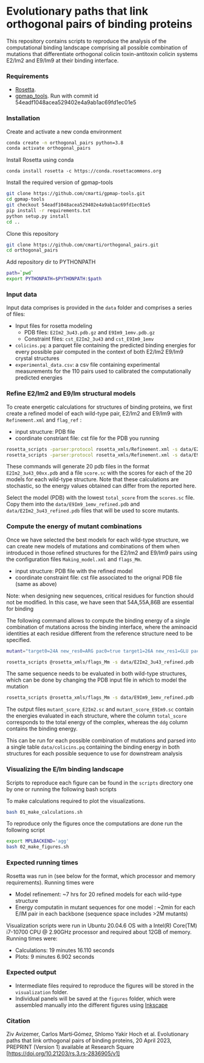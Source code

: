 # Evolutionary paths that link orthogonal pairs of binding proteins

This repository contains scripts to reproduce the analysis of the computational binding landscape comprising all possible combination of mutations that differentiate orthogonal colicin toxin-antitoxin colicin systems E2/Im2 and E9/Im9 at their binding interface.

### Requirements

- [Rosetta](https://github.com/RosettaCommons/rosetta). 
- [gpmap_tools](https://github.com/cmarti/gpmap-tools). Run with commit id 54eadf1048acea529402e4a9ab1ac69fd1ec01e5

### Installation

Create and activate a new conda environment

```bash
conda create -n orthogonal_pairs python=3.8
conda activate orthogonal_pairs
```

Install Rosetta using conda
```
conda install rosetta -c https://conda.rosettacommons.org 
```

Install the required version of gpmap-tools
```bash
git clone https://github.com/cmarti/gpmap-tools.git
cd gpmap-tools
git checkout 54eadf1048acea529402e4a9ab1ac69fd1ec01e5
pip install -r requirements.txt
python setup.py install
cd ..
```

Clone this repository
```bash
git clone https://github.com/cmarti/orthogonal_pairs.git
cd orthogonal_pairs
```

Add repository dir to PYTHONPATH
```bash
path=`pwd`
export PYTHONPATH=$PYTHONPATH:$path
```

### Input data

Input data comprises is provided in the `data` folder and comprises a series of files:

- Input files for rosetta modeling
	- PDB files: `E2Im2_3u43.pdb.gz` and `E9Im9_1emv.pdb.gz`
	- Constraint files: `cst_E2Im2_3u43` and `cst_E9Im9_1emv`
- `colicins.pq`: a parquet file containing the predicted binding energies for every possible pair computed in the context of both E2/Im2 E9/Im9 crystal structures
- `experimental_data.csv`: a csv file containing experimental measurements for the 110 pairs used to calibrated the computationally predicted energies

### Refine E2/Im2 and E9/Im structural models

To create energetic calculations for structures of binding proteins, we first create a refined model of each wild-type pair, E2/Im2 and E9/Im9 with `Refinement.xml` and `flag_ref` :

- input structure: PDB file
- coordinate constriant file: cst file for the PDB you running

```bash 
rosetta_scripts -parser:protocol rosetta_xmls/Refinement.xml -s data/E2Im2_3u43.pdb.gz @rosetta_xmls/flag_ref -parser:script_vars cst_full_path=data/cst_E2Im2_3u43 -nstruct 20 -out:file:scorefile E2Im2_refinement_scores.sc
rosetta_scripts -parser:protocol rosetta_xmls/Refinement.xml -s data/E9Im9_1emv.pdb.gz @rosetta_xmls/flag_ref -parser:script_vars cst_full_path=data/cst_E9Im9_1emv -nstruct 20 -out:file:scorefile E9Im9_refinement_scores.sc
```

These commands will generate 20 pdb files in the format `E2Im2_3u43_00xx.pdb` and a file `score.sc` with the scores for each of the 20 models for each wild-type structure.
Note that these calculations are stochastic, so the energy values obtained can differ from the reported here. 

Select the model (PDB) with the lowest `total_score` from the `scores.sc` file. Copy them into the `data/E9Im9_1emv_refined.pdb` and `data/E2Im2_3u43_refined.pdb` files that will be used to score mutants.

### Compute the energy of mutant combinations

Once we have selected the best models for each wild-type structure, we can create new models of mutations and combinations of them when introduced in those refined structures for the E2/Im2 and E9/Im9 pairs using the configuration files `Making_model.xml` and `flags_Mm`.

- input structure: PDB file with the refined model
- coordinate constraint file: cst file associated to the orignal PDB file (same as above)

Note: when designing new sequences, critical residues for function should not be modified. In this case, we have seen that 54A,55A,86B are essential for binding

The following command allows to compute the binding energy of a single combination of mutations across the binding interface, where the aminoacid identities at each residue different from the reference structure need to be specified.
```bash
mutant="target0=24A new_res0=ARG pac0=true target1=26A new_res1=GLU pac1=true target2=27A new_res2=GLY pac2=true target3=28A new_res3=ALA pac3=true target4=29A new_res4=THR pac4=true target5=32A new_res5=ASP pac5=true target6=33A new_res6=ASP pac6=true target7=34A new_res7=ASN pac7=true target8=38A new_res8=ARG pac8=true target9=58A new_res9=ASP pac9=true target10=72B new_res10=LYS pac10=true target11=73B new_res11=PRO pac11=false target12=77B new_res12=SER pac12=false target13=78B new_res13=ASN pac13=true target14=83B new_res14=LYS pac14=true target15=97B new_res15=LYS pac15=false target16=98B new_res16=ARG pac16=true"

rosetta_scripts @rosetta_xmls/flags_Mm -s data/E2Im2_3u43_refined.pdb -parser:script_vars cst_full_path=data/cst_E2Im2_3u43 $mutant -out:file:scorefile mutant_score_E2Im2.sc
```

The same sequence needs to be evaluated in both wild-type structures, which can be done by changing the PDB input file in which to model the mutation
```bash
rosetta_scripts @rosetta_xmls/flags_Mm -s data/E9Im9_1emv_refined.pdb -parser:script_vars cst_full_path=data/cst_E9Im9_1emv $mutant -out:file:scorefile mutant_score_E9Im9.sc
```
The output files `mutant_score_E2Im2.sc` and `mutant_score_E9Im9.sc` contain the energies evaluated in each structure, where the column `total_score` corresponds to the total energy of the complex, whereas the `ddg` column contains the binding energy.

This can be run for each possible combination of mutations and parsed into a single table `data/colicins.pq` containing the binding energy in both structures for each possible sequence to use for downstream analysis

### Visualizing the E/Im binding landscape

Scripts to reproduce each figure can be found in the `scripts` directory one by one or running the following bash scripts

To make calculations required to plot the visualizations.

```bash
bash 01_make_calculations.sh
```

To reproduce only the figures once the computations are done run the following script

```bash
export MPLBACKEND='agg'
bash 02_make_figures.sh
```

### Expected running times

Rosetta was run in (see below for the format, which processor and memory requirements). Running times were
- Model refinement: ~7 hrs for 20 refined models for each wild-type structure
- Energy computatin in mutant sequences for one model : ~2min for each E/IM pair in each backbone (sequence space includes >2M mutants)

Visualization scripts were run in Ubuntu 20.04.6 OS with a Intel(R) Core(TM) i7-10700 CPU @ 2.90GHz processor and required about 12GB of memory. Running times were:
- Calculations:   19 minutes 16.110 seconds
- Plots:           9 minutes  6.902 seconds


### Expected output

- Intermediate files required to reproduce the figures will be stored in the `visualization` folder.
- Individual panels will be saved at the `figures` folder, which were assembled manually into the different figures using [Inkscape](https://github.com/cmarti/gpmap-tools)

### Citation

Ziv Avizemer, Carlos Martí‐Gómez, Shlomo Yakir Hoch et al. Evolutionary paths that link orthogonal pairs of binding proteins, 20 April 2023, PREPRINT (Version 1) available at Research Square [https://doi.org/10.21203/rs.3.rs-2836905/v1]
